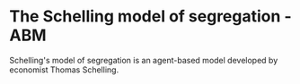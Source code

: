 # The Schelling model of segregation - ABM

Schelling's model of segregation is an agent-based model developed by economist Thomas Schelling.
